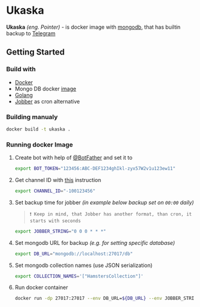 # Ukaska

**Ukaska** *(eng. Pointer)* - is docker image with [mongodb](https://www.mongodb.com/), that has builtin backup to [Telegram](https://telegram.org/) 

## Getting Started

### Build with

* [Docker](https://hub.docker.com/)
* Mongo DB docker [image](https://hub.docker.com/_/mongo)
* [Golang](https://go.dev)
* [Jobber](https://github.com/dshearer/jobber) as cron alternative


### Building manualy
```sh
docker build -t ukaska .
```

### Running docker Image

1. Create bot with help of [@BotFather](https://t.me/BotFather) and set it to 
   ```sh
   export BOT_TOKEN="123456:ABC-DEF1234ghIkl-zyx57W2v1u123ew11"
   ```
2. Get channel ID with [this](https://gist.github.com/mraaroncruz/e76d19f7d61d59419002db54030ebe35) instruction
   ```sh
   export CHANNEL_ID="-100123456"
   ```
3. Set backup time for jobber *(in example below backup set on `00:00` daily)*
    > `❗ Keep in mind, that Jobber has another format, than cron, it starts with seconds `
    ```sh
    export JOBBER_STRING="0 0 0 * * *"
    ```

4. Set mongodb URL for backup *(e.g. for setting specific database)*
    ```sh
    export DB_URL="mongodb://localhost:27017/db"
    ```
5. Set mongodb collection names (use JSON serialization) 
    ```sh
    export COLLECTION_NAMES='["HamstersCollection"]'
    ```
6. Run docker container
    ```sh
    docker run -dp 27017:27017 --env DB_URL=${DB_URL} --env JOBBER_STRING='${JOBBER_STRING}' --env CHANNEL_ID=${CHANNEL_ID} --env BOT_TOKEN=${BOT_TOKEN} --env COLLECTION_NAMES='${COLLECTION_NAMES}' ukaska
    ```